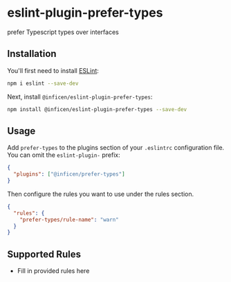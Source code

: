 # eslint-plugin-prefer-types

prefer Typescript types over interfaces

## Installation

You'll first need to install [ESLint](https://eslint.org/):

```sh
npm i eslint --save-dev
```

Next, install `@inficen/eslint-plugin-prefer-types`:

```sh
npm install @inficen/eslint-plugin-prefer-types --save-dev
```

## Usage

Add `prefer-types` to the plugins section of your `.eslintrc` configuration file. You can omit the `eslint-plugin-` prefix:

```json
{
  "plugins": ["@inficen/prefer-types"]
}
```

Then configure the rules you want to use under the rules section.

```json
{
  "rules": {
    "prefer-types/rule-name": "warn"
  }
}
```

## Supported Rules

- Fill in provided rules here
